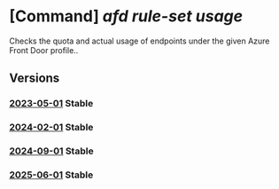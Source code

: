 # [Command] _afd rule-set usage_

Checks the quota and actual usage of endpoints under the given Azure Front Door profile..

## Versions

### [2023-05-01](/Resources/mgmt-plane/L3N1YnNjcmlwdGlvbnMve30vcmVzb3VyY2Vncm91cHMve30vcHJvdmlkZXJzL21pY3Jvc29mdC5jZG4vcHJvZmlsZXMve30vcnVsZXNldHMve30vdXNhZ2Vz/2023-05-01.xml) **Stable**

<!-- mgmt-plane /subscriptions/{}/resourcegroups/{}/providers/microsoft.cdn/profiles/{}/rulesets/{}/usages 2023-05-01 -->

### [2024-02-01](/Resources/mgmt-plane/L3N1YnNjcmlwdGlvbnMve30vcmVzb3VyY2Vncm91cHMve30vcHJvdmlkZXJzL21pY3Jvc29mdC5jZG4vcHJvZmlsZXMve30vcnVsZXNldHMve30vdXNhZ2Vz/2024-02-01.xml) **Stable**

<!-- mgmt-plane /subscriptions/{}/resourcegroups/{}/providers/microsoft.cdn/profiles/{}/rulesets/{}/usages 2024-02-01 -->

### [2024-09-01](/Resources/mgmt-plane/L3N1YnNjcmlwdGlvbnMve30vcmVzb3VyY2Vncm91cHMve30vcHJvdmlkZXJzL21pY3Jvc29mdC5jZG4vcHJvZmlsZXMve30vcnVsZXNldHMve30vdXNhZ2Vz/2024-09-01.xml) **Stable**

<!-- mgmt-plane /subscriptions/{}/resourcegroups/{}/providers/microsoft.cdn/profiles/{}/rulesets/{}/usages 2024-09-01 -->

### [2025-06-01](/Resources/mgmt-plane/L3N1YnNjcmlwdGlvbnMve30vcmVzb3VyY2Vncm91cHMve30vcHJvdmlkZXJzL21pY3Jvc29mdC5jZG4vcHJvZmlsZXMve30vcnVsZXNldHMve30vdXNhZ2Vz/2025-06-01.xml) **Stable**

<!-- mgmt-plane /subscriptions/{}/resourcegroups/{}/providers/microsoft.cdn/profiles/{}/rulesets/{}/usages 2025-06-01 -->
